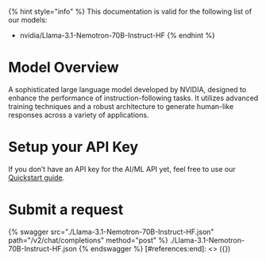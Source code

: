 [#references:start]: <> ({ "template": "openapi" })
{% hint style="info" %}
This documentation is valid for the following list of our models:
* nvidia/Llama-3.1-Nemotron-70B-Instruct-HF
{% endhint %}

# Model Overview
A sophisticated large language model developed by NVIDIA, designed to enhance the performance of instruction-following tasks. It utilizes advanced training techniques and a robust architecture to generate human-like responses across a variety of applications.

# Setup your API Key
If you don’t have an API key for the AI/ML API yet, feel free to use our [Quickstart guide](https://docs.aimlapi.com/quickstart/setting-up).

# Submit a request
{% swagger src="./Llama-3.1-Nemotron-70B-Instruct-HF.json" path="/v2/chat/completions" method="post" %}
./Llama-3.1-Nemotron-70B-Instruct-HF.json
{% endswagger %}
[#references:end]: <> ({})